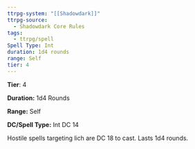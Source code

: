 ```yaml
---
ttrpg-system: "[[Shadowdark]]"
ttrpg-source:
  - Shadowdark Core Rules
tags:
  - ttrpg/spell
Spell Type: Int
duration: 1d4 rounds
range: Self
tier: 4
---
```

**Tier**: 4

**Duration:** 1d4 Rounds

**Range:** Self

**DC/Spell Type:** Int DC 14

Hostile spells targeting lich are DC 18 to cast. Lasts 1d4 rounds. 